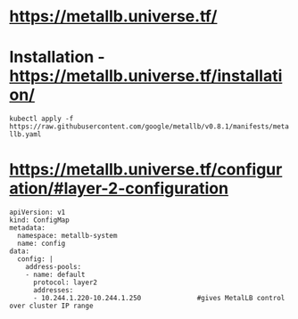# https://metallb.universe.tf/

# Installation - https://metallb.universe.tf/installation/

```kubectl apply -f https://raw.githubusercontent.com/google/metallb/v0.8.1/manifests/metallb.yaml```

# https://metallb.universe.tf/configuration/#layer-2-configuration

```
apiVersion: v1
kind: ConfigMap
metadata:
  namespace: metallb-system
  name: config
data:
  config: |
    address-pools:
    - name: default
      protocol: layer2
      addresses:
      - 10.244.1.220-10.244.1.250              #gives MetalLB control over cluster IP range
```
